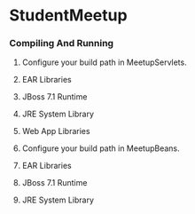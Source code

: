 StudentMeetup
=============

### Compiling And Running
1. Configure your build path in MeetupServlets.
  1. EAR Libraries
  2. JBoss 7.1 Runtime
  3. JRE System Library
  4. Web App Libraries

2. Configure your build path in MeetupBeans.
  1. EAR Libraries
  2. JBoss 7.1 Runtime
  3. JRE System Library
  
